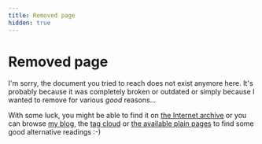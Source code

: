 ```yaml
---
title: Removed page
hidden: true
---
```


# Removed page

I'm sorry, the document you tried to reach does not exist anymore here. It's probably
because it was completely broken or outdated or simply because I wanted to
remove for various *good* reasons...

With some luck, you might be able to find it on [the Internet
archive](http://web.archive.org/web/*/http://pwet.fr) or you can browse [my
blog](/), the [tag cloud](/tags) or [the available plain pages](/pages) to find
some good alternative readings :-)

